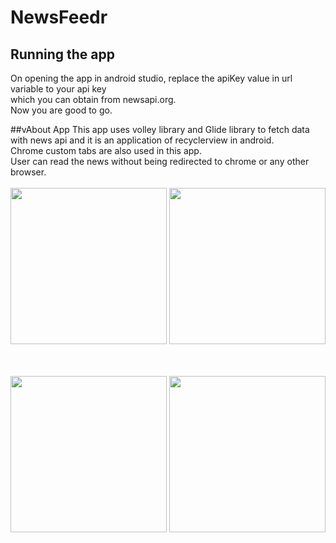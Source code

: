 # NewsFeedr

## Running the app
On opening the app in android studio, replace the apiKey value in url variable to your api key <br>
which you can obtain from newsapi.org.<br>
Now you are good to go.

##vAbout App
This app uses volley library and Glide library to fetch data with news api and it is an application of recyclerview in android.<br>
Chrome custom tabs are also used in this app.<br>
User can read the news without being redirected to chrome or any other browser.<br><br>
<img src="https://github.com/YadavYashvant/NewsFeedr/assets/113130559/fcba0a57-8c06-41bf-8a27-991e427652be" width ="250">
<img src="https://github.com/YadavYashvant/NewsFeedr/assets/113130559/5f958654-9669-45a7-b99d-e182836042fd" width ="250">

<br><br>
<img src="https://github.com/YadavYashvant/NewsFeedr/assets/113130559/90fd0796-6494-469e-80d2-c3a00caaa8d4" width ="250">
<img src="https://github.com/YadavYashvant/NewsFeedr/assets/113130559/46b5d332-5e23-41c8-b203-70631d881ce9" width ="250">
